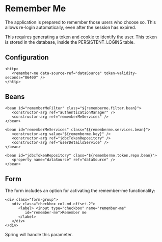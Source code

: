 # Remember Me

The application is prepared to remember those users who choose so. This allows re-login automatically, even after the session has expired.

This requires generating a token and cookie to identify the user. This token is stored in the database, inside the PERSISTENT_LOGINS table.

## Configuration

```
<http>
   <remember-me data-source-ref="dataSource" token-validity-seconds="86400" />
</http>
```

## Beans

```
<bean id="rememberMeFilter" class="${rememberme.filter.bean}">
   <constructor-arg ref="authenticationManager" />
   <constructor-arg ref="rememberMeServices" />
</bean>

<bean id="rememberMeServices" class="${rememberme.services.bean}">
   <constructor-arg value="${rememberme.key}" />
   <constructor-arg ref="jdbcTokenRepository" />
   <constructor-arg ref="userDetailsService" />
</bean>

<bean id="jdbcTokenRepository" class="${rememberme.token.repo.bean}">
   <property name="dataSource" ref="dataSource" />
</bean>
```

## Form

The form includes an option for activating the remember-me functionality:

```
<div class="form-group">
   <div class="checkbox col-md-offset-2">
      <label> <input type="checkbox" name="remember-me"
         id="remember-me">Remember me
      </label>
   </div>
</div>
```

Spring will handle this parameter.
